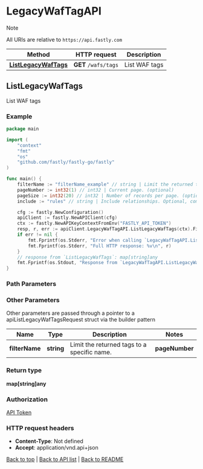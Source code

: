 # LegacyWafTagAPI

> [!NOTE]
> All URIs are relative to `https://api.fastly.com`

Method | HTTP request | Description
------------- | ------------- | -------------
[**ListLegacyWafTags**](LegacyWafTagAPI.md#ListLegacyWafTags) | **GET** `/wafs/tags` | List WAF tags



## ListLegacyWafTags

List WAF tags



### Example

```go
package main

import (
    "context"
    "fmt"
    "os"
    "github.com/fastly/fastly-go/fastly"
)

func main() {
    filterName := "filterName_example" // string | Limit the returned tags to a specific name. (optional)
    pageNumber := int32(1) // int32 | Current page. (optional)
    pageSize := int32(20) // int32 | Number of records per page. (optional) (default to 20)
    include := "rules" // string | Include relationships. Optional, comma separated values. Permitted values: `rules`.  (optional)

    cfg := fastly.NewConfiguration()
    apiClient := fastly.NewAPIClient(cfg)
    ctx := fastly.NewAPIKeyContextFromEnv("FASTLY_API_TOKEN")
    resp, r, err := apiClient.LegacyWafTagAPI.ListLegacyWafTags(ctx).FilterName(filterName).PageNumber(pageNumber).PageSize(pageSize).Include(include).Execute()
    if err != nil {
        fmt.Fprintf(os.Stderr, "Error when calling `LegacyWafTagAPI.ListLegacyWafTags`: %v\n", err)
        fmt.Fprintf(os.Stderr, "Full HTTP response: %v\n", r)
    }
    // response from `ListLegacyWafTags`: map[string]any
    fmt.Fprintf(os.Stdout, "Response from `LegacyWafTagAPI.ListLegacyWafTags`: %v\n", resp)
}
```

### Path Parameters



### Other Parameters

Other parameters are passed through a pointer to a apiListLegacyWafTagsRequest struct via the builder pattern


Name | Type | Description  | Notes
------------- | ------------- | ------------- | -------------
 **filterName** | **string** | Limit the returned tags to a specific name. |  **pageNumber** | **int32** | Current page. |  **pageSize** | **int32** | Number of records per page. | [default to 20] **include** | **string** | Include relationships. Optional, comma separated values. Permitted values: `rules`.  | 

### Return type

**map[string]any**

### Authorization

[API Token](https://www.fastly.com/documentation/reference/api/#authentication)

### HTTP request headers

- **Content-Type**: Not defined
- **Accept**: application/vnd.api+json

[Back to top](#) | [Back to API list](../README.md#documentation-for-api-endpoints) | [Back to README](../README.md)
